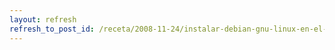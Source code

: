 ```yaml
---
layout: refresh
refresh_to_post_id: /receta/2008-11-24/instalar-debian-gnu-linux-en-el-acer-aspire-one-a150l
---
```

